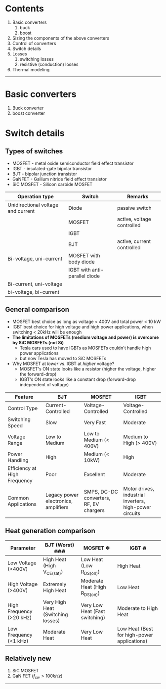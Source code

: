 # Contents
1. Basic converters
	1. buck
	2. boost
2. Sizing the components of the above converters
3. Control of converters
4. Switch details
5. Losses
	1. switching losses
	2. resistive (conduction) losses
6. Thermal modeling

****
# Basic converters
1. Buck converter
2. boost converter

# Switch details
## Types of switches
- MOSFET - metal oxide semiconductor field effect transistor
- IGBT - insulated-gate bipolar transistor
- BJT - bipolar junction transistor
- GaNFET - Gallium nitride field effect transistor
- SiC MOSFET - Silicon carbide MOSFET 

| Operation type                     | Switch                        | Remarks                    |
| ---------------------------------- | ----------------------------- | -------------------------- |
| Unidirectional voltage and current | Diode                         | passive switch             |
|                                    | MOSFET                        | active, voltage controlled |
|                                    | IGBT                          |                            |
|                                    | BJT                           | active, current controlled |
| Bi-voltage, uni-current            | MOSFET with body diode        |                            |
|                                    | IGBT with anti-parallel diode |                            |
| Bi-current, uni-voltage            |                               |                            |
| bi-voltage, bi-current             |                               |                            |

## General comparison
- MOSFET best choice as long as voltage < 400V and total power < 10 kW
- IGBT best choice for high voltage and high power applications, when switching < 20kHz will be enough
- **The limitations of MOSFETs (medium voltage and power) is overcome by SiC MOSFETs (not Si)**
	- Tesla cars used to have IGBTs as MOSFETs couldn't handle high power applications
	- but now Tesla has moved to SiC MOSFETs
- Why MOSFET at *lower* vs. IGBT at *higher* voltage?
	- MOSFET's ON state looks like a resistor (higher the voltage, higher the forward-drop)
	- IGBT's ON state looks like a constant drop (forward-drop independent of voltage)

|**Feature**|**BJT**|**MOSFET**|**IGBT**|
|---|---|---|---|
|Control Type|Current-Controlled|Voltage-Controlled|Voltage-Controlled|
|Switching Speed|Slow|Very Fast|Moderate|
|Voltage Range|Low to Medium|Low to Medium (< 400V)|Medium to High (> 400V)|
|Power Handling|High|Medium (< 10kW)|High|
|Efficiency at High Frequency|Poor|Excellent|Moderate|
|Common Applications|Legacy power electronics, amplifiers|SMPS, DC-DC converters, RF, EV chargers|Motor drives, industrial inverters, high-power circuits|

## Heat generation comparison

| Parameter                | BJT (Worst) 🔥🔥🔥                   | MOSFET ❄                                | IGBT  🔥                                    |
| ------------------------ | ------------------------------------ | --------------------------------------- | ------------------------------------------- |
| Low Voltage (<400V)      | High Heat (High V<sub>CE(sat)</sub>) | Low Heat (Low R<sub>DS(on)</sub>)       | High Heat                                   |
| High Voltage (>400V)     | Extremely High Heat                  | Moderate Heat (High R<sub>DS(on)</sub>) | Low Heat                                    |
| High Frequency (>20 kHz) | Very High Heat (Switching losses)    | Very Low Heat (Fast switching)          | Moderate to High Heat                       |
| Low Frequency (<1 kHz)   | Moderate Heat                        | Very Low Heat                           | Low Heat (Best for high-power applications) |


## Relatively new
1. SiC MOSFET
2. GaN FET ($f_{sw} > 100 kHz$)

****


